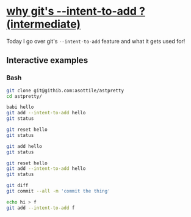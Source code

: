 # [why git's --intent-to-add ? (intermediate)](https://youtu.be/GEYfAMpA-38)

Today I go over git's `--intent-to-add` feature and what it gets used for!

## Interactive examples

### Bash

```bash
git clone git@githib.com:asottile/astpretty
cd astpretty/

babi hello
git add --intent-to-add hello
git status

git reset hello
git status

git add hello
git status

git reset hello
git add --intent-to-add hello
git status

git diff
git commit --all -m 'commit the thing'

echo hi > f
git add --intent-to-add f
```
